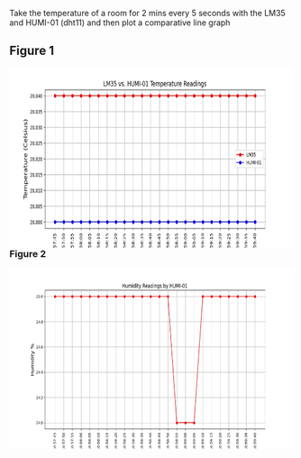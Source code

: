 Take the temperature of a room for 2 mins every 5 seconds with the LM35 and HUMI-01 (dht11) and then plot a comparative line graph

## Figure 1
<img align="left" alt="Figure 1" width="600px" height="320px" src="./Figure1.jpeg"/>

___


### Figure 2
<img align="left" alt="Figure 1" width="600px" height="320px" src="./Figure2.jpeg"/>